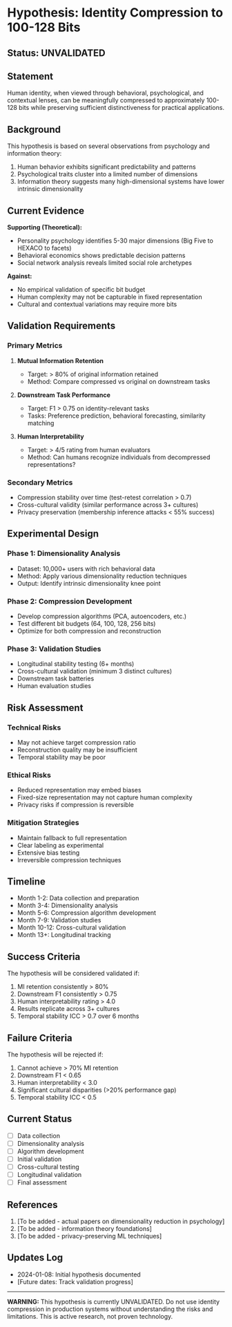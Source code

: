 # Hypothesis: Identity Compression to 100-128 Bits

## Status: UNVALIDATED

## Statement

Human identity, when viewed through behavioral, psychological, and contextual lenses, can be meaningfully compressed to approximately 100-128 bits while preserving sufficient distinctiveness for practical applications.

## Background

This hypothesis is based on several observations from psychology and information theory:
1. Human behavior exhibits significant predictability and patterns
2. Psychological traits cluster into a limited number of dimensions
3. Information theory suggests many high-dimensional systems have lower intrinsic dimensionality

## Current Evidence

**Supporting (Theoretical):**
- Personality psychology identifies 5-30 major dimensions (Big Five to HEXACO to facets)
- Behavioral economics shows predictable decision patterns
- Social network analysis reveals limited social role archetypes

**Against:**
- No empirical validation of specific bit budget
- Human complexity may not be capturable in fixed representation
- Cultural and contextual variations may require more bits

## Validation Requirements

### Primary Metrics
1. **Mutual Information Retention**
   - Target: > 80% of original information retained
   - Method: Compare compressed vs original on downstream tasks

2. **Downstream Task Performance**
   - Target: F1 > 0.75 on identity-relevant tasks
   - Tasks: Preference prediction, behavioral forecasting, similarity matching

3. **Human Interpretability**
   - Target: > 4/5 rating from human evaluators
   - Method: Can humans recognize individuals from decompressed representations?

### Secondary Metrics
- Compression stability over time (test-retest correlation > 0.7)
- Cross-cultural validity (similar performance across 3+ cultures)
- Privacy preservation (membership inference attacks < 55% success)

## Experimental Design

### Phase 1: Dimensionality Analysis
- Dataset: 10,000+ users with rich behavioral data
- Method: Apply various dimensionality reduction techniques
- Output: Identify intrinsic dimensionality knee point

### Phase 2: Compression Development
- Develop compression algorithms (PCA, autoencoders, etc.)
- Test different bit budgets (64, 100, 128, 256 bits)
- Optimize for both compression and reconstruction

### Phase 3: Validation Studies
- Longitudinal stability testing (6+ months)
- Cross-cultural validation (minimum 3 distinct cultures)
- Downstream task batteries
- Human evaluation studies

## Risk Assessment

### Technical Risks
- May not achieve target compression ratio
- Reconstruction quality may be insufficient
- Temporal stability may be poor

### Ethical Risks
- Reduced representation may embed biases
- Fixed-size representation may not capture human complexity
- Privacy risks if compression is reversible

### Mitigation Strategies
- Maintain fallback to full representation
- Clear labeling as experimental
- Extensive bias testing
- Irreversible compression techniques

## Timeline

- Month 1-2: Data collection and preparation
- Month 3-4: Dimensionality analysis
- Month 5-6: Compression algorithm development
- Month 7-9: Validation studies
- Month 10-12: Cross-cultural validation
- Month 13+: Longitudinal tracking

## Success Criteria

The hypothesis will be considered validated if:
1. MI retention consistently > 80%
2. Downstream F1 consistently > 0.75
3. Human interpretability rating > 4.0
4. Results replicate across 3+ cultures
5. Temporal stability ICC > 0.7 over 6 months

## Failure Criteria

The hypothesis will be rejected if:
1. Cannot achieve > 70% MI retention
2. Downstream F1 < 0.65
3. Human interpretability < 3.0
4. Significant cultural disparities (>20% performance gap)
5. Temporal stability ICC < 0.5

## Current Status

- [ ] Data collection
- [ ] Dimensionality analysis  
- [ ] Algorithm development
- [ ] Initial validation
- [ ] Cross-cultural testing
- [ ] Longitudinal validation
- [ ] Final assessment

## References

1. [To be added - actual papers on dimensionality reduction in psychology]
2. [To be added - information theory foundations]
3. [To be added - privacy-preserving ML techniques]

## Updates Log

- 2024-01-08: Initial hypothesis documented
- [Future dates: Track validation progress]

---

**WARNING:** This hypothesis is currently UNVALIDATED. Do not use identity compression in production systems without understanding the risks and limitations. This is active research, not proven technology.